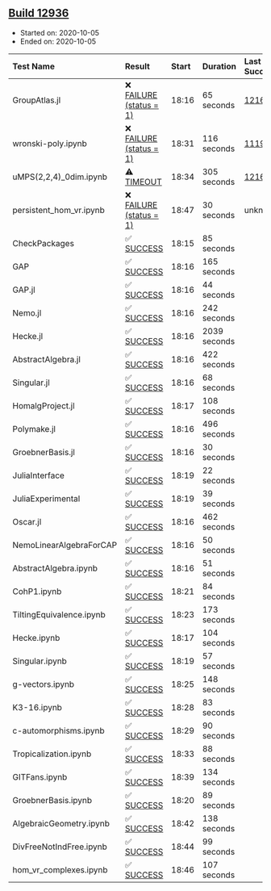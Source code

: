 ## [Build 12936](https://oscarci.mathematik.uni-kl.de/job/oscar/12936/)

* Started on: 2020-10-05
* Ended on: 2020-10-05

| Test Name    | Result | Start | Duration | Last Success | First Failure |
|:-------------|:-------|:------|:---------|:-------------|:--------------|
| GroupAtlas.jl | ❌ [FAILURE (status = 1)](https://oscarci.mathematik.uni-kl.de/job/oscar/12936/artifact/logs/build-12936/GroupAtlas.jl.log) | 18:16 | 65 seconds | [12167](https://oscarci.mathematik.uni-kl.de/job/oscar/12167/) | [12168](https://oscarci.mathematik.uni-kl.de/job/oscar/12168/) |
| wronski-poly.ipynb | ❌ [FAILURE (status = 1)](https://oscarci.mathematik.uni-kl.de/job/oscar/12936/artifact/logs/build-12936/wronski-poly.ipynb.log) | 18:31 | 116 seconds | [11192](https://oscarci.mathematik.uni-kl.de/job/oscar/11192/) | [11193](https://oscarci.mathematik.uni-kl.de/job/oscar/11193/) |
| uMPS(2,2,4)_0dim.ipynb | ⚠ [TIMEOUT](https://oscarci.mathematik.uni-kl.de/job/oscar/12936/artifact/logs/build-12936/uMPS-2-2-4-_0dim.ipynb.log) | 18:34 | 305 seconds | [12167](https://oscarci.mathematik.uni-kl.de/job/oscar/12167/) | [12168](https://oscarci.mathematik.uni-kl.de/job/oscar/12168/) |
| persistent_hom_vr.ipynb | ❌ [FAILURE (status = 1)](https://oscarci.mathematik.uni-kl.de/job/oscar/12936/artifact/logs/build-12936/persistent_hom_vr.ipynb.log) | 18:47 | 30 seconds | unknown | unknown |
| CheckPackages | ✅ [SUCCESS](https://oscarci.mathematik.uni-kl.de/job/oscar/12936/artifact/logs/build-12936/CheckPackages.log) | 18:15 | 85 seconds |  |  |
| GAP | ✅ [SUCCESS](https://oscarci.mathematik.uni-kl.de/job/oscar/12936/artifact/logs/build-12936/GAP.log) | 18:16 | 165 seconds |  |  |
| GAP.jl | ✅ [SUCCESS](https://oscarci.mathematik.uni-kl.de/job/oscar/12936/artifact/logs/build-12936/GAP.jl.log) | 18:16 | 44 seconds |  |  |
| Nemo.jl | ✅ [SUCCESS](https://oscarci.mathematik.uni-kl.de/job/oscar/12936/artifact/logs/build-12936/Nemo.jl.log) | 18:16 | 242 seconds |  |  |
| Hecke.jl | ✅ [SUCCESS](https://oscarci.mathematik.uni-kl.de/job/oscar/12936/artifact/logs/build-12936/Hecke.jl.log) | 18:16 | 2039 seconds |  |  |
| AbstractAlgebra.jl | ✅ [SUCCESS](https://oscarci.mathematik.uni-kl.de/job/oscar/12936/artifact/logs/build-12936/AbstractAlgebra.jl.log) | 18:16 | 422 seconds |  |  |
| Singular.jl | ✅ [SUCCESS](https://oscarci.mathematik.uni-kl.de/job/oscar/12936/artifact/logs/build-12936/Singular.jl.log) | 18:16 | 68 seconds |  |  |
| HomalgProject.jl | ✅ [SUCCESS](https://oscarci.mathematik.uni-kl.de/job/oscar/12936/artifact/logs/build-12936/HomalgProject.jl.log) | 18:17 | 108 seconds |  |  |
| Polymake.jl | ✅ [SUCCESS](https://oscarci.mathematik.uni-kl.de/job/oscar/12936/artifact/logs/build-12936/Polymake.jl.log) | 18:16 | 496 seconds |  |  |
| GroebnerBasis.jl | ✅ [SUCCESS](https://oscarci.mathematik.uni-kl.de/job/oscar/12936/artifact/logs/build-12936/GroebnerBasis.jl.log) | 18:16 | 30 seconds |  |  |
| JuliaInterface | ✅ [SUCCESS](https://oscarci.mathematik.uni-kl.de/job/oscar/12936/artifact/logs/build-12936/JuliaInterface.log) | 18:19 | 22 seconds |  |  |
| JuliaExperimental | ✅ [SUCCESS](https://oscarci.mathematik.uni-kl.de/job/oscar/12936/artifact/logs/build-12936/JuliaExperimental.log) | 18:19 | 39 seconds |  |  |
| Oscar.jl | ✅ [SUCCESS](https://oscarci.mathematik.uni-kl.de/job/oscar/12936/artifact/logs/build-12936/Oscar.jl.log) | 18:16 | 462 seconds |  |  |
| NemoLinearAlgebraForCAP | ✅ [SUCCESS](https://oscarci.mathematik.uni-kl.de/job/oscar/12936/artifact/logs/build-12936/NemoLinearAlgebraForCAP.log) | 18:16 | 50 seconds |  |  |
| AbstractAlgebra.ipynb | ✅ [SUCCESS](https://oscarci.mathematik.uni-kl.de/job/oscar/12936/artifact/logs/build-12936/AbstractAlgebra.ipynb.log) | 18:16 | 51 seconds |  |  |
| CohP1.ipynb | ✅ [SUCCESS](https://oscarci.mathematik.uni-kl.de/job/oscar/12936/artifact/logs/build-12936/CohP1.ipynb.log) | 18:21 | 84 seconds |  |  |
| TiltingEquivalence.ipynb | ✅ [SUCCESS](https://oscarci.mathematik.uni-kl.de/job/oscar/12936/artifact/logs/build-12936/TiltingEquivalence.ipynb.log) | 18:23 | 173 seconds |  |  |
| Hecke.ipynb | ✅ [SUCCESS](https://oscarci.mathematik.uni-kl.de/job/oscar/12936/artifact/logs/build-12936/Hecke.ipynb.log) | 18:17 | 104 seconds |  |  |
| Singular.ipynb | ✅ [SUCCESS](https://oscarci.mathematik.uni-kl.de/job/oscar/12936/artifact/logs/build-12936/Singular.ipynb.log) | 18:19 | 57 seconds |  |  |
| g-vectors.ipynb | ✅ [SUCCESS](https://oscarci.mathematik.uni-kl.de/job/oscar/12936/artifact/logs/build-12936/g-vectors.ipynb.log) | 18:25 | 148 seconds |  |  |
| K3-16.ipynb | ✅ [SUCCESS](https://oscarci.mathematik.uni-kl.de/job/oscar/12936/artifact/logs/build-12936/K3-16.ipynb.log) | 18:28 | 83 seconds |  |  |
| c-automorphisms.ipynb | ✅ [SUCCESS](https://oscarci.mathematik.uni-kl.de/job/oscar/12936/artifact/logs/build-12936/c-automorphisms.ipynb.log) | 18:29 | 90 seconds |  |  |
| Tropicalization.ipynb | ✅ [SUCCESS](https://oscarci.mathematik.uni-kl.de/job/oscar/12936/artifact/logs/build-12936/Tropicalization.ipynb.log) | 18:33 | 88 seconds |  |  |
| GITFans.ipynb | ✅ [SUCCESS](https://oscarci.mathematik.uni-kl.de/job/oscar/12936/artifact/logs/build-12936/GITFans.ipynb.log) | 18:39 | 134 seconds |  |  |
| GroebnerBasis.ipynb | ✅ [SUCCESS](https://oscarci.mathematik.uni-kl.de/job/oscar/12936/artifact/logs/build-12936/GroebnerBasis.ipynb.log) | 18:20 | 89 seconds |  |  |
| AlgebraicGeometry.ipynb | ✅ [SUCCESS](https://oscarci.mathematik.uni-kl.de/job/oscar/12936/artifact/logs/build-12936/AlgebraicGeometry.ipynb.log) | 18:42 | 138 seconds |  |  |
| DivFreeNotIndFree.ipynb | ✅ [SUCCESS](https://oscarci.mathematik.uni-kl.de/job/oscar/12936/artifact/logs/build-12936/DivFreeNotIndFree.ipynb.log) | 18:44 | 99 seconds |  |  |
| hom_vr_complexes.ipynb | ✅ [SUCCESS](https://oscarci.mathematik.uni-kl.de/job/oscar/12936/artifact/logs/build-12936/hom_vr_complexes.ipynb.log) | 18:46 | 107 seconds |  |  |
